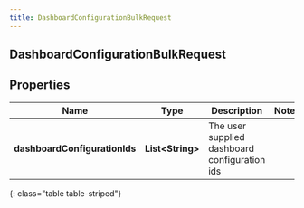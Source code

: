 ```yaml
---
title: DashboardConfigurationBulkRequest
---
```

## DashboardConfigurationBulkRequest


## Properties

| Name | Type | Description | Notes |
| ------------ | ------------- | ------------- | ------------- |
| **dashboardConfigurationIds** | <!----><!---->**List&lt;String&gt;**<!----> | The user supplied dashboard configuration ids |  |
{: class="table table-striped"}



